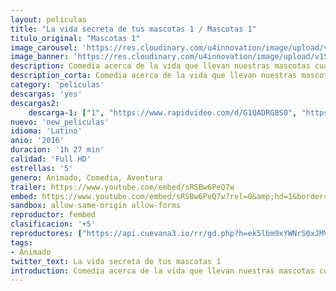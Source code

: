 ```yaml
---
layout: peliculas
title: "La vida secreta de tus mascotas 1 / Mascotas 1"
titulo_original: "Mascotas 1"
image_carousel: 'https://res.cloudinary.com/u4innovation/image/upload/v1564198035/MASCOTA1POSTER-min_kbt6bx.jpg'
image_banner: 'https://res.cloudinary.com/u4innovation/image/upload/v1564198036/MASCOTAS1-BANNER-min_xn1xrc.jpg'
description: Comedia acerca de la vida que llevan nuestras mascotas cuando cerramos la puerta detrás de nosotros camino del trabajo o del colegio.
description_corta: Comedia acerca de la vida que llevan nuestras mascotas cuando cerramos la puerta detrás de nosotros camino del trabajo o del colegio.
category: 'peliculas'
descargas: 'yes'
descargas2:
    descarga-1: ["1", "https://www.rapidvideo.com/d/G1QADRG8S0", "https://www.google.com/s2/favicons?domain=openload.co","OpenLoad","https://res.cloudinary.com/imbriitneysam/image/upload/v1541473684/mexico.png", "Latino", "Full HD"]
nuevo: 'new_peliculas'
idioma: 'Latino'
anio: '2016'
duracion: '1h 27 min'
calidad: 'Full HD'
estrellas: '5'
genero: Animado, Comedia, Aventura
trailer: https://www.youtube.com/embed/sRSBw6PeQ7w
embed: https://www.youtube.com/embed/sRSBw6PeQ7w?rel=0&amp;hd=1&border=0&wmode=opaque&enablejsapi=1&modestbranding=1&controls=1&showinfo=1
sandbox: allow-same-origin allow-forms
reproductor: fembed
clasificacion: '+5'
reproductores: ["https://api.cuevana3.io/rr/gd.php?h=ek5lbm9xYWNrS0xJMVp5b21KREk0dFBLbjVkaHhkRGdrOG1jbnBpUnhhS1Z6V1prWkx5aXladllkb2F0bHRQZnBxZDFaMmpOMDlYVHZYNlZxZEhOd2NXU3FadVkyUT09"]
tags:
- Animado
twitter_text: La vida secreta de tus mascotas 1
introduction: Comedia acerca de la vida que llevan nuestras mascotas cuando cerramos la puerta detrás de nosotros camino del trabajo o del colegio.
---
```












